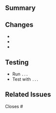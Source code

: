 ## Summary
<!-- Briefly explain what this PR does -->

## Changes
- <!-- List the main changes here -->
- 
- 

## Testing
<!-- Describe how reviewers can test this change -->
- Run `...`
- Test with `...`

## Related Issues
Closes #
